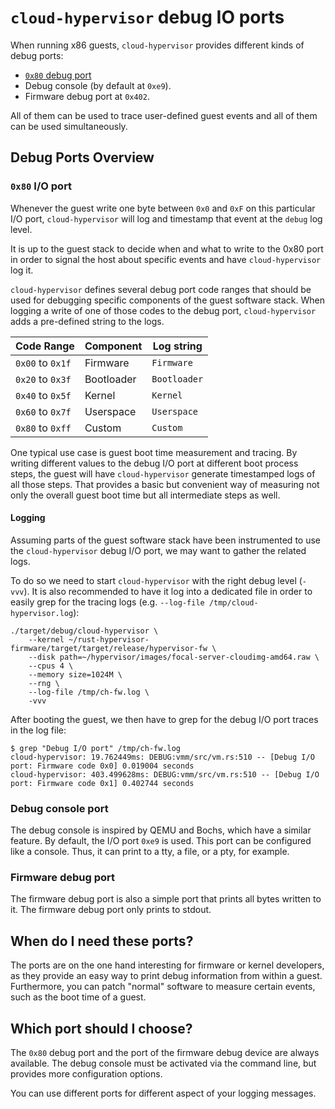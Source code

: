 # `cloud-hypervisor` debug IO ports

When running x86 guests, `cloud-hypervisor` provides different kinds of debug ports:
- [`0x80` debug port](https://www.intel.com/content/www/us/en/support/articles/000005500/boards-and-kits.html) 
- Debug console (by default at `0xe9`). 
- Firmware debug port at `0x402`.

All of them can be used to trace user-defined guest events and all of them can
be used simultaneously.

## Debug Ports Overview

### `0x80` I/O port

Whenever the guest write one byte between `0x0` and `0xF` on this particular
I/O port, `cloud-hypervisor` will log and timestamp that event at the `debug`
log level.

It is up to the guest stack to decide when and what to write to the 0x80 port
in order to signal the host about specific events and have `cloud-hypervisor`
log it.

`cloud-hypervisor` defines several debug port code ranges that should be used
for debugging specific components of the guest software stack. When logging a
write of one of those codes to the debug port, `cloud-hypervisor` adds a
pre-defined string to the logs.

| Code Range       | Component   | Log string   |
| ---------------- | ----------- | ------------ |
| `0x00` to `0x1f` | Firmware    | `Firmware`   |
| `0x20` to `0x3f` | Bootloader  | `Bootloader` |
| `0x40` to `0x5f` | Kernel      | `Kernel`     |
| `0x60` to `0x7f` | Userspace   | `Userspace`  |
| `0x80` to `0xff` | Custom      | `Custom`     |

One typical use case is guest boot time measurement and tracing. By writing
different values to the debug I/O port at different boot process steps, the
guest will have `cloud-hypervisor` generate timestamped logs of all those steps.
That provides a basic but convenient way of measuring not only the overall guest
boot time but all intermediate steps as well.

#### Logging

Assuming parts of the guest software stack have been instrumented to use the
`cloud-hypervisor` debug I/O port, we may want to gather the related logs.

To do so we need to start `cloud-hypervisor` with the right debug level
(`-vvv`). It is also recommended to have it log into a dedicated file in order
to easily grep for the tracing logs (e.g.
`--log-file /tmp/cloud-hypervisor.log`):

```
./target/debug/cloud-hypervisor \
    --kernel ~/rust-hypervisor-firmware/target/target/release/hypervisor-fw \
    --disk path=~/hypervisor/images/focal-server-cloudimg-amd64.raw \
    --cpus 4 \
    --memory size=1024M \
    --rng \
    --log-file /tmp/ch-fw.log \
    -vvv
```

After booting the guest, we then have to grep for the debug I/O port traces in
the log file:

```Shell
$ grep "Debug I/O port" /tmp/ch-fw.log
cloud-hypervisor: 19.762449ms: DEBUG:vmm/src/vm.rs:510 -- [Debug I/O port: Firmware code 0x0] 0.019004 seconds
cloud-hypervisor: 403.499628ms: DEBUG:vmm/src/vm.rs:510 -- [Debug I/O port: Firmware code 0x1] 0.402744 seconds
```

### Debug console port

The debug console is inspired by QEMU and Bochs, which have a similar feature. 
By default, the I/O port `0xe9` is used. This port can be configured like a 
console. Thus, it can print to a tty, a file, or a pty, for example.

### Firmware debug port

The firmware debug port is also a simple port that prints all bytes written to
it. The firmware debug port only prints to stdout.

## When do I need these ports?

The ports are on the one hand interesting for firmware or kernel developers, as
they provide an easy way to print debug information from within a guest. 
Furthermore, you can patch "normal" software to measure certain events, such as
the boot time of a guest.

## Which port should I choose?

The `0x80` debug port and the port of the firmware debug device are always
available. The debug console must be activated via the command line, but
provides more configuration options. 

You can use different ports for different aspect of your logging messages. 